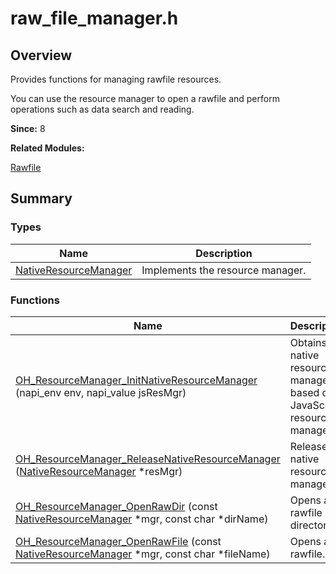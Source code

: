 # raw_file_manager.h


## Overview

Provides functions for managing rawfile resources.

You can use the resource manager to open a rawfile and perform operations such as data search and reading.

**Since:**
8

**Related Modules:**

[Rawfile](rawfile.md)


## Summary


### Types

| Name | Description | 
| -------- | -------- |
| [NativeResourceManager](rawfile.md#nativeresourcemanager) | Implements the resource manager.  | 


### Functions

| Name | Description | 
| -------- | -------- |
| [OH_ResourceManager_InitNativeResourceManager](rawfile.md#oh_resourcemanager_initnativeresourcemanager) (napi_env env, napi_value jsResMgr) | Obtains the native resource manager based on JavaScipt resource manager.  | 
| [OH_ResourceManager_ReleaseNativeResourceManager](rawfile.md#oh_resourcemanager_releasenativeresourcemanager) ([NativeResourceManager](rawfile.md#nativeresourcemanager) \*resMgr) | Releases a native resource manager.  | 
| [OH_ResourceManager_OpenRawDir](rawfile.md#oh_resourcemanager_openrawdir) (const [NativeResourceManager](rawfile.md#nativeresourcemanager) \*mgr, const char \*dirName) | Opens a rawfile directory.  | 
| [OH_ResourceManager_OpenRawFile](rawfile.md#oh_resourcemanager_openrawfile) (const [NativeResourceManager](rawfile.md#nativeresourcemanager) \*mgr, const char \*fileName) | Opens a rawfile.  | 
